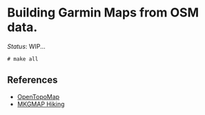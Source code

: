 # Building Garmin Maps from OSM data.

*Status*: WIP...

```
# make all
```

## References
- [OpenTopoMap](https://github.com/der-stefan/OpenTopoMap)
- [MKGMAP Hiking](https://github.com/vibrog/mkgmap-hiking)
